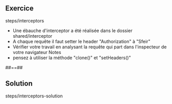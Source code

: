 <!-- .slide: class="sfeir-bg-pink exercice" -->
## Exercice
<span class="center bold">steps/interceptors</span>
<br>
- Une ébauche d'interceptor a été réalisée dans le dossier shared/interceptor
- A chaque requête il faut setter le header "Authorization" à "Sfeir"
- Vérifier votre travail en analysant la requête qui part dans l'inspecteur de votre navigateur
Notes
- pensez à utiliser la méthode "clone()" et "setHeaders()"

##==##

<!-- .slide: class="sfeir-bg-blue exercice" -->
## Solution
<span class="full-center bold">steps/interceptors-solution</span>
